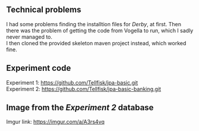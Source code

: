 ## Technical problems
I had some problems finding the installtion files for *Derby*, at first. Then there was the problem of getting the code from Vogella to run, which I sadly never managed to.  
I then cloned the provided skeleton maven project instead, which worked fine.  
  
## Experiment code  
Experiment 1: https://github.com/Tellfisk/jpa-basic.git  
Experiment 2: https://github.com/Tellfisk/jpa-basic-banking.git  
  
## Image from the *Experiment 2* database  
Imgur link: https://imgur.com/a/A3rs4vq  
